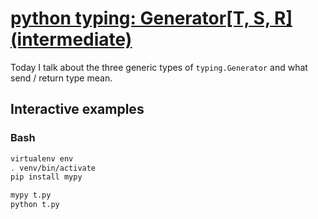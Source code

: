 # [python typing: Generator\[T, S, R\] (intermediate)](https://youtu.be/DTegfCNAXoM)

Today I talk about the three generic types of `typing.Generator` and what send / return type mean.

## Interactive examples

### Bash

```bash
virtualenv env
. venv/bin/activate
pip install mypy

mypy t.py
python t.py
```
